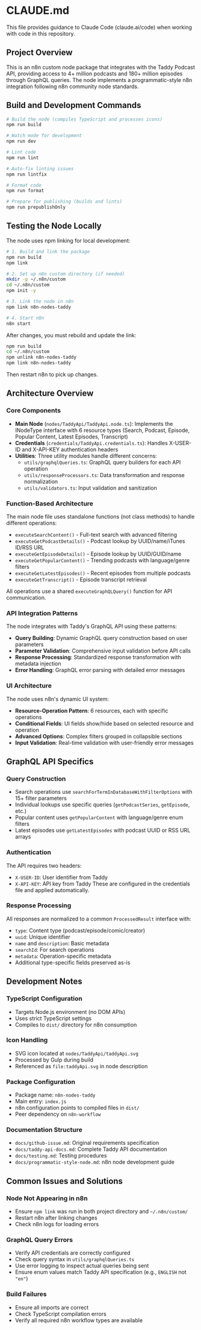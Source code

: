 # CLAUDE.md

This file provides guidance to Claude Code (claude.ai/code) when working with code in this repository.

## Project Overview

This is an n8n custom node package that integrates with the Taddy Podcast API, providing access to 4+ million podcasts and 180+ million episodes through GraphQL queries. The node implements a programmatic-style n8n integration following n8n community node standards.

## Build and Development Commands

```bash
# Build the node (compiles TypeScript and processes icons)
npm run build

# Watch mode for development
npm run dev

# Lint code
npm run lint

# Auto-fix linting issues
npm run lintfix

# Format code
npm run format

# Prepare for publishing (builds and lints)
npm run prepublishOnly
```

## Testing the Node Locally

The node uses npm linking for local development:

```bash
# 1. Build and link the package
npm run build
npm link

# 2. Set up n8n custom directory (if needed)
mkdir -p ~/.n8n/custom
cd ~/.n8n/custom
npm init -y

# 3. Link the node in n8n
npm link n8n-nodes-taddy

# 4. Start n8n
n8n start
```

After changes, you must rebuild and update the link:
```bash
npm run build
cd ~/.n8n/custom
npm unlink n8n-nodes-taddy
npm link n8n-nodes-taddy
```

Then restart n8n to pick up changes.

## Architecture Overview

### Core Components

- **Main Node** (`nodes/TaddyApi/TaddyApi.node.ts`): Implements the INodeType interface with 6 resource types (Search, Podcast, Episode, Popular Content, Latest Episodes, Transcript)
- **Credentials** (`credentials/TaddyApi.credentials.ts`): Handles X-USER-ID and X-API-KEY authentication headers
- **Utilities**: Three utility modules handle different concerns:
  - `utils/graphqlQueries.ts`: GraphQL query builders for each API operation
  - `utils/responseProcessors.ts`: Data transformation and response normalization
  - `utils/validators.ts`: Input validation and sanitization

### Function-Based Architecture

The main node file uses standalone functions (not class methods) to handle different operations:
- `executeSearchContent()` - Full-text search with advanced filtering
- `executeGetPodcastDetails()` - Podcast lookup by UUID/name/iTunes ID/RSS URL
- `executeGetEpisodeDetails()` - Episode lookup by UUID/GUID/name
- `executeGetPopularContent()` - Trending podcasts with language/genre filters
- `executeGetLatestEpisodes()` - Recent episodes from multiple podcasts
- `executeGetTranscript()` - Episode transcript retrieval

All operations use a shared `executeGraphQLQuery()` function for API communication.

### API Integration Patterns

The node integrates with Taddy's GraphQL API using these patterns:
- **Query Building**: Dynamic GraphQL query construction based on user parameters
- **Parameter Validation**: Comprehensive input validation before API calls
- **Response Processing**: Standardized response transformation with metadata injection
- **Error Handling**: GraphQL error parsing with detailed error messages

### UI Architecture

The node uses n8n's dynamic UI system:
- **Resource-Operation Pattern**: 6 resources, each with specific operations
- **Conditional Fields**: UI fields show/hide based on selected resource and operation
- **Advanced Options**: Complex filters grouped in collapsible sections
- **Input Validation**: Real-time validation with user-friendly error messages

## GraphQL API Specifics

### Query Construction
- Search operations use `searchForTermInDatabaseWithFilterOptions` with 15+ filter parameters
- Individual lookups use specific queries (`getPodcastSeries`, `getEpisode`, etc.)
- Popular content uses `getPopularContent` with language/genre enum filters
- Latest episodes use `getLatestEpisodes` with podcast UUID or RSS URL arrays

### Authentication
The API requires two headers:
- `X-USER-ID`: User identifier from Taddy
- `X-API-KEY`: API key from Taddy
These are configured in the credentials file and applied automatically.

### Response Processing
All responses are normalized to a common `ProcessedResult` interface with:
- `type`: Content type (podcast/episode/comic/creator)
- `uuid`: Unique identifier
- `name` and `description`: Basic metadata
- `searchId`: For search operations
- `metadata`: Operation-specific metadata
- Additional type-specific fields preserved as-is

## Development Notes

### TypeScript Configuration
- Targets Node.js environment (no DOM APIs)
- Uses strict TypeScript settings
- Compiles to `dist/` directory for n8n consumption

### Icon Handling
- SVG icon located at `nodes/TaddyApi/taddyApi.svg`
- Processed by Gulp during build
- Referenced as `file:taddyApi.svg` in node description

### Package Configuration
- Package name: `n8n-nodes-taddy`
- Main entry: `index.js`
- n8n configuration points to compiled files in `dist/`
- Peer dependency on `n8n-workflow`

### Documentation Structure
- `docs/github-issue.md`: Original requirements specification
- `docs/taddy-api-docs.md`: Complete Taddy API documentation
- `docs/testing.md`: Testing procedures
- `docs/programmatic-style-node.md`: n8n node development guide

## Common Issues and Solutions

### Node Not Appearing in n8n
- Ensure `npm link` was run in both project directory and `~/.n8n/custom/`
- Restart n8n after linking changes
- Check n8n logs for loading errors

### GraphQL Query Errors
- Verify API credentials are correctly configured
- Check query syntax in `utils/graphqlQueries.ts`
- Use error logging to inspect actual queries being sent
- Ensure enum values match Taddy API specification (e.g., `ENGLISH` not `"en"`)

### Build Failures
- Ensure all imports are correct
- Check TypeScript compilation errors
- Verify all required n8n workflow types are available